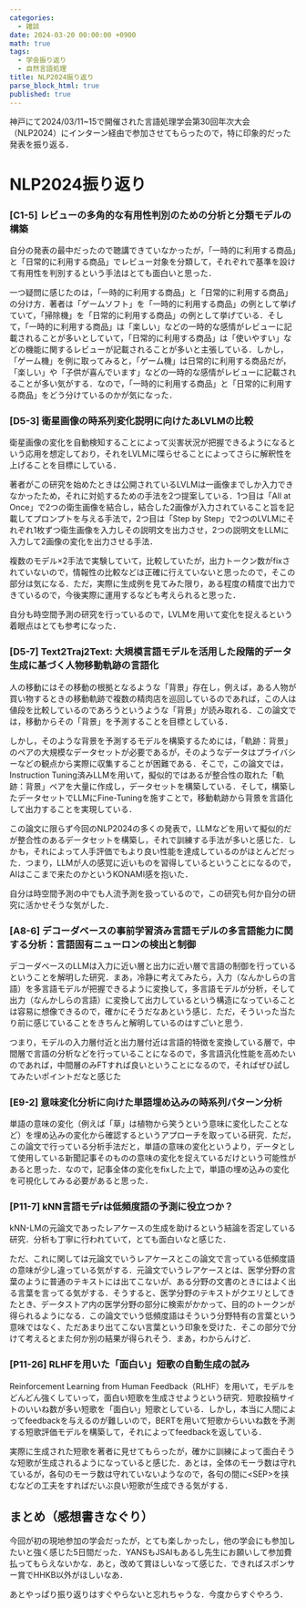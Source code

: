 ```yaml
---
categories:
  - 雑談
date: 2024-03-20 00:00:00 +0900
math: true
tags:
  - 学会振り返り
  - 自然言語処理
title: NLP2024振り返り
parse_block_html: true
published: true
---
```


神戸にて2024/03/11~15で開催された言語処理学会第30回年次大会（NLP2024）にインターン経由で参加させてもらったので，特に印象的だった発表を振り返る．

# NLP2024振り返り

### [C1-5] レビューの多角的な有用性判別のための分析と分類モデルの構築

自分の発表の最中だったので聴講できていなかったが，「一時的に利用する商品」と「日常的に利用する商品」でレビュー対象を分類して，それぞれで基準を設けて有用性を判別するという手法はとても面白いと思った．

一つ疑問に感じたのは，「一時的に利用する商品」と「日常的に利用する商品」の分け方．著者は「ゲームソフト」を「一時的に利用する商品」の例として挙げていて，「掃除機」を「日常的に利用する商品」の例として挙げている．そして，「一時的に利用する商品」は「楽しい」などの一時的な感情がレビューに記載されることが多いとしていて，「日常的に利用する商品」は「使いやすい」などの機能に関するレビューが記載されることが多いと主張している．しかし，「ゲーム機」を例に取ってみると，「ゲーム機」は日常的に利用する商品だが，「楽しい」や「子供が喜んでいます」などの一時的な感情がレビューに記載されることが多い気がする．なので，「一時的に利用する商品」と「日常的に利用する商品」をどう分けているのかが気になった．

### [D5-3] 衛星画像の時系列変化説明に向けたあLVLMの比較

衛星画像の変化を自動検知することによって災害状況が把握できるようになるという応用を想定しており，それをLVLMに喋らせることによってさらに解釈性を上げることを目標にしている．

著者がこの研究を始めたときは公開されているLVLMは一画像までしか入力できなかったため，それに対処するための手法を2つ提案している．1つ目は「All at Once」で2つの衛生画像を結合し，結合した2画像が入力されていること旨を記載してプロンプトを与える手法で，2つ目は「Step by Step」で2つのLVLMにそれぞれ1枚ずつ衛生画像を入力しその説明文を出力させ，2つの説明文をLLMに入力して2画像の変化を出力させる手法．

複数のモデル×2手法で実験していて，比較していたが，出力トークン数がfixされていないので，情報性の比較などは正確に行えていないと思ったので，そこの部分は気になる．ただ，実際に生成例を見てみた限り，ある程度の精度で出力できているので，今後実際に運用するなども考えられると思った．

自分も時空間予測の研究を行っているので，LVLMを用いて変化を捉えるという着眼点はとても参考になった．

### [D5-7] Text2Traj2Text: 大規模言語モデルを活用した段階的データ生成に基づく人物移動軌跡の言語化

人の移動にはその移動の根拠となるような「背景」存在し，例えば，ある人物が買い物するときの移動軌跡で複数の精肉店を巡回しているのであれば，この人は値段を比較しているのであろうというような「背景」が読み取れる．この論文では，移動からその「背景」を予測することを目標としている．

しかし，そのような背景を予測するモデルを構築するためには，「軌跡：背景」のペアの大規模なデータセットが必要であるが，そのようなデータはプライバシーなどの観点から実際に収集することが困難である．そこで，この論文では，Instruction Tuning済みLLMを用いて，擬似的ではあるが整合性の取れた「軌跡：背景」ペアを大量に作成し，データセットを構築している．そして，構築したデータセットでLLMにFine-Tuningを施すことで，移動軌跡から背景を言語化して出力することを実現している．

この論文に限らず今回のNLP2024の多くの発表で，LLMなどを用いて擬似的だが整合性のあるデータセットを構築し，それで訓練する手法が多いと感じた．しかも，それによって人手評価でもより良い性能を達成しているのがほとんどだった．つまり，LLMが人の感覚に近いものを習得しているということになるので，AIはここまで来たのかというKONAMI感を抱いた．

自分は時空間予測の中でも人流予測を扱っているので，この研究も何か自分の研究に活かせそうな気がした．

### [A8-6] デコーダベースの事前学習済み言語モデルの多言語能力に関する分析：言語固有ニューロンの検出と制御

デコーダベースのLLMは入力に近い層と出力に近い層で言語の制御を行っているということを解明した研究．まあ，冷静に考えてみたら，入力（なんかしらの言語）を多言語モデルが把握できるように変換して，多言語モデルが分析，そして出力（なんかしらの言語）に変換して出力しているという構造になっていることは容易に想像できるので，確かにそうだなあという感じ．ただ，そういった当たり前に感じていることをきちんと解明しているのはすごいと思う．

つまり，モデルの入力層付近と出力層付近は言語的特徴を変換している層で，中間層で言語の分析などを行っていることになるので，多言語汎化性能を高めたいのであれば，中間層のみFTすれば良いということになるので，そればぜひ試してみたいポイントだなと感じた

### [E9-2] 意味変化分析に向けた単語埋め込みの時系列パターン分析

単語の意味の変化（例えば「草」は植物から笑うという意味に変化したことなど）を埋め込みの変化から確認するというアプローチを取っている研究．ただ，この論文で行っている分析手法だと，単語の意味の変化というより，データとして使用している新聞記事そのものの意味の変化を捉えているだけという可能性があると思った．なので，記事全体の変化をfixした上で，単語の埋め込みの変化を可視化してみる必要があると思った．

### [P11-7] kNN言語モデrは低頻度語の予測に役立つか？

kNN-LMの元論文であったレアケースの生成を助けるという結論を否定している研究．分析も丁寧に行われていて，とても面白いなと感じた．

ただ、これに関しては元論文でいうレアケースとこの論文で言っている低頻度語の意味が少し違っている気がする．元論文でいうレアケースとは、医学分野の言葉のように普通のテキストには出てこないが、ある分野の文書のときにはよく出る言葉を言ってる気がする．そうすると、医学分野のテキストがクエリとしてきたとき、データストア内の医学分野の部分に検索がかかって、目的のトークンが得られるようになる．この論文でいう低頻度語はそういう分野特有の言葉という意味ではなく、ただあまり出てこない言葉という印象を受けた．そこの部分で分けて考えるとまた何か別の結果が得られそう．まあ，わからんけど．

### [P11-26] RLHFを用いた「面白い」短歌の自動生成の試み

Reinforcement Learning from Human Feedback（RLHF）を用いて，モデルをどんどん強くしていって，面白い短歌を生成させようという研究．短歌投稿サイトのいいね数が多い短歌を「面白い」短歌としている．しかし，本当に人間によってfeedbackを与えるのが難しいので，BERTを用いて短歌からいいね数を予測する短歌評価モデルを構築して，それによってfeedbackを返している．

実際に生成された短歌を著者に見せてもらったが，確かに訓練によって面白そうな短歌が生成されるようになっていると感じた．あとは，全体のモーラ数は守れているが，各句のモーラ数は守れていないようなので，各句の間に\<SEP>を挟むなどの工夫をすればだいぶ良い短歌が生成できる気がする．

## まとめ（感想書きなぐり）

今回が初の現地参加の学会だったが，とても楽しかったし，他の学会にも参加したいと強く感じた5日間だった．YANSもJSAIもあるし先生にお願いして参加費払ってもらえないかな．あと，改めて賞ほしいなって感じた．できればスポンサー賞でHHKB以外がほしいなあ．

あとやっぱり振り返りはすぐやらないと忘れちゃうな．今度からすぐやろう．

